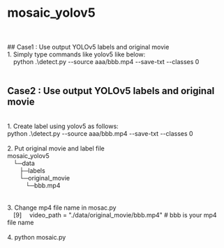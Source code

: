 # mosaic_yolov5
<br>
<br>
## Case1 : Use output YOLOv5 labels and original movie
<br>
1. Simply type commands like yolov5 like below:
  <br>
  &emsp;python .\detect.py --source aaa/bbb.mp4 --save-txt --classes 0
<br>
<br>

## Case2 : Use output YOLOv5 labels and original movie
<br>
1. Create label using yolov5 as follows:
<br>
 python .\detect.py --source aaa/bbb.mp4 --save-txt --classes 0
<br>
<br>
2. Put original movie and label file
<br>
        mosaic_yolov5
        <br>
        &emsp;└─data
        <br>
            &emsp;&emsp;├─labels
            <br>
            &emsp;&emsp;└─original_movie
            <br>
                      &emsp;&emsp;&emsp;└─bbb.mp4
                      <br>
<br>
<br>
3. Change mp4 file name in mosac.py
<br>
&emsp;[9] &emsp;video_path = "./data/original_movie/bbb.mp4" # bbb is your mp4 file name


<br>
<br>
4. python mosaic.py
<br>
